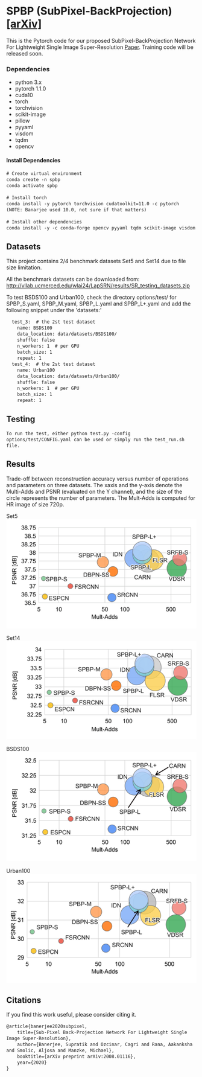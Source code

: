 ﻿# SPBP (SubPixel-BackProjection) [[arXiv]](https://arxiv.org/abs/2008.01116)

This is the Pytorch code for our proposed SubPixel-BackProjection Network For Lightweight Single Image
Super-Resolution [Paper](https://www.researchgate.net/publication/342716640_Sub-Pixel_Back-Projection_Network_For_Lightweight_Single_Image_Super-Resolution).
Training code will be released soon.

### Dependencies
  * python 3.x
  * pytorch 1.1.0
  * cuda10
  * torch
  * torchvision
  * scikit-image
  * pillow
  * pyyaml
  * visdom
  * tqdm
  * opencv
  
#### Install Dependencies
```
# Create virtual environment
conda create -n spbp
conda activate spbp

# Install torch
conda install -y pytorch torchvision cudatoolkit=11.0 -c pytorch
(NOTE: Banarjee used 10.0, not sure if that matters)

# Install other dependencies
conda install -y -c conda-forge opencv pyyaml tqdm scikit-image visdom
```

## Datasets

This project contains 2/4 benchmark datasets Set5 and Set14 due to file size limitation.

All the benchmark datasets can be downloaded from: http://vllab.ucmerced.edu/wlai24/LapSRN/results/SR_testing_datasets.zip

To test BSDS100 and Urban100, check the directory options/test/ for SPBP_S.yaml, SPBP_M.yaml, SPBP_L.yaml and SPBP_L+.yaml 
and add the following snippet under the 'datasets:'
```
  test_3:  # the 2st test dataset
    name: BSDS100
    data_location: data/datasets/BSDS100/
    shuffle: false
    n_workers: 1  # per GPU
    batch_size: 1
    repeat: 1
  test_4:  # the 2st test dataset
    name: Urban100
    data_location: data/datasets/Urban100/
    shuffle: false
    n_workers: 1  # per GPU
    batch_size: 1
    repeat: 1
```

## Testing
```
To run the test, either python test.py -config options/test/CONFIG.yaml can be used or simply run the test_run.sh file.
```

## Results
Trade-off between reconstruction accuracy versus number of operations and parameters on three datasets. The xaxis and the y-axis denote the Multi-Adds and PSNR (evaluated on the Y channel), and the size of the circle represents the number of parameters. The Mult-Adds is computed for HR image of size 720p.

<p align="center">
 <figcaption>Set5</figcaption>
  <img src="results/set5-1.png">
 
</p>
<p align="center">
 <figcaption>Set14</figcaption>
  <img src="results/set14-1.png">
</p>
<p align="center">
 <figcaption>BSDS100</figcaption>
  <img src="results/BSDS100.png">
</p>
<p align="center">
 <figcaption>Urban100</figcaption>
  <img src="results/Urban100.png">
</p>


## Citations
If you find this work useful, please consider citing it.
```
@article{banerjee2020subpixel,
    title={Sub-Pixel Back-Projection Network For Lightweight Single Image Super-Resolution},
    author={Banerjee, Supratik and Ozcinar, Cagri and Rana, Aakanksha and Smolic, Aljosa and Manzke, Michael},
    booktitle={arXiv preprint arXiv:2008.01116},
    year={2020}
}
```

